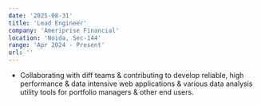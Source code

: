 ```yaml
---
date: '2025-08-31'
title: 'Lead Engineer'
company: 'Ameriprise Financial'
location: 'Noida, Sec-144'
range: 'Apr 2024 - Present'
url: ''
---
```


- Collaborating with diff teams & contributing to develop reliable, high performance & data intensive web applications & various data analysis utility tools for portfolio managers & other end users.

